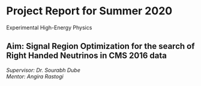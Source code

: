 # Project Report for Summer 2020
Experimental High-Energy Physics

## Aim: Signal Region Optimization for the search of Right Handed Neutrinos in CMS 2016 data

_Supervisor: Dr. Sourabh Dube  
Mentor: Angira Rastogi_
